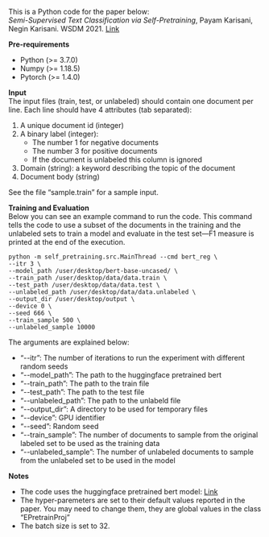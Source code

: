 This is a Python code for the paper below: <br/>
*Semi-Supervised Text Classification via Self-Pretraining*, Payam Karisani, Negin Karisani. WSDM 2021. [Link](https://arxiv.org/abs/2109.15300)

**Pre-requirements**
- Python (>= 3.7.0)
- Numpy (>= 1.18.5)
- Pytorch (>= 1.4.0)

**Input**<br/>
The input files (train, test, or unlabeled) should contain one document per line. Each line should have 4 attributes (tab separated):
1) A unique document id (integer)
2) A binary label (integer):
	- The number 1 for negative documents
	- The number 3 for positive documents
	- If the document is unlabeled this column is ignored
3) Domain (string): a keyword describing the topic of the document
4) Document body (string)

See the file “sample.train” for a sample input.

**Training and Evaluation**<br/>
Below you can see an example command to run the code. This command tells the code to use a subset of the documents in the training and the unlabeled sets to train a model and evaluate in the test set—F1 measure is printed at the end of the execution.
```
python -m self_pretraining.src.MainThread --cmd bert_reg \
--itr 3 \
--model_path /user/desktop/bert-base-uncased/ \
--train_path /user/desktop/data/data.train \
--test_path /user/desktop/data/data.test \
--unlabeled_path /user/desktop/data/data.unlabeled \
--output_dir /user/desktop/output \
--device 0 \
--seed 666 \
--train_sample 500 \
--unlabeled_sample 10000 
```

The arguments are explained below:
- “--itr”: The number of iterations to run the experiment with different random seeds
- “--model_path”: The path to the huggingface pretrained bert
- “--train_path”: The path to the train file
- “--test_path”: The path to the test file
- “--unlabeled_path”: The path to the unlabeld file
- “--output_dir”: A directory to be used for temporary files
- “--device”: GPU identifier
- “--seed”: Random seed
- “--train_sample”: The number of documents to sample from the original labeled set to be used as the training data
- “--unlabeled_sample”: The number of unlabeled documents to sample from the unlabeled set to be used in the model

**Notes**
- The code uses the huggingface pretrained bert model: [Link](https://github.com/huggingface/transformers)
- The hyper-paremeters are set to their default values reported in the paper. You may need to change them, they are global values in the class “EPretrainProj”
- The batch size is set to 32.
